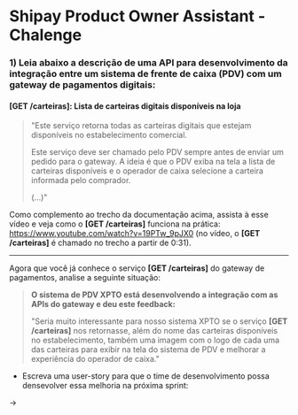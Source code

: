# Shipay Product Owner Assistant - Chalenge

### 1) Leia abaixo a descrição de uma API para desenvolvimento da integração entre um sistema de frente de caixa (PDV) com um gateway de pagamentos digitais: 

#### [GET /carteiras]: Lista de carteiras digitais disponíveis na loja 

> "Este serviço retorna todas as carteiras digitais que estejam disponíveis no estabelecimento comercial.
>
> Este serviço deve ser chamado pelo PDV sempre antes de enviar um pedido para o gateway. A ideia é que o PDV exiba na tela a lista de carteiras disponíveis e o operador de caixa selecione a carteira informada pelo comprador.
> 
> (...)"


Como complemento ao trecho da documentação acima, assista à esse vídeo e veja como o **[GET /carteiras]** funciona na prática: https://www.youtube.com/watch?v=19PTw_9pJX0 (no vídeo, o **[GET /carteiras]** é chamado no trecho a partir de 0:31).

---

Agora que você já conhece o serviço **[GET /carteiras]** do gateway de pagamentos, analise a seguinte situação:


> **O sistema de PDV XPTO está desenvolvendo a integração com as APIs do gateway e deu este feedback:**
>
> "Seria muito interessante para nosso sistema XPTO se o serviço **[GET /carteiras]** nos retornasse, além do nome das carteiras disponíveis no estabelecimento, também uma imagem com o logo de cada uma das carteiras para exibir na tela do sistema de PDV e melhorar a experiência do operador de caixa."


- Escreva uma user-story para que o time de desenvolvimento possa densevolver essa melhoria na próxima sprint:

-> 
